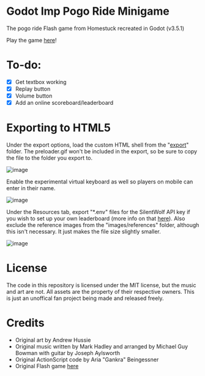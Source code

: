 # Godot Imp Pogo Ride Minigame
The pogo ride Flash game from Homestuck recreated in Godot (v3.5.1)

Play the game [here](https://linkh.at/pogo)!

# To-do:
* [X] Get textbox working
* [X] Replay button
* [X] Volume button
* [X] Add an online scoreboard/leaderboard

# Exporting to HTML5
Under the export options, load the custom HTML shell from the "[export](https://github.com/Sharkalien/Godot-Imp-Pogo-Ride-Minigame/tree/main/export)" folder. The preloader.gif won't be included in the export, so be sure to copy the file to the folder you export to.

![image](https://user-images.githubusercontent.com/22488483/217599714-78ea4c1f-8462-44bf-a191-9e14d130785f.png)

Enable the experimental virtual keyboard as well so players on mobile can enter in their name.

![image](https://user-images.githubusercontent.com/22488483/217600896-379391ad-27ae-42eb-aea1-5abee5617ee9.png)

Under the Resources tab, export "*.env" files for the SilentWolf API key if you wish to set up your own leaderboard (more info on that [here](https://escada-games.itch.io/jump3match/devlog/242610/making-a-simple-online-leaderboard-in-godot-with-silentwolf)). Also exclude the reference images from the "images/references" folder, although this isn't necessary. It just makes the file size slightly smaller.

![image](https://user-images.githubusercontent.com/22488483/217601246-7e657e81-b3f5-4c8f-8552-9e7add43f66d.png)

# License
The code in this repository is licensed under the MIT license, but the music and art are not. All assets are the property of their respective owners. This is just an unoffical fan project being made and released freely.

# Credits
* Original art by Andrew Hussie
* Original music written by Mark Hadley and arranged by Michael Guy Bowman with guitar by Joseph Aylsworth
* Original ActionScript code by Aria "Gankra" Beingessner
* Original Flash game [here](https://www.homestuck.com/flash/hs2/00476/00476.swf)
